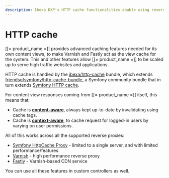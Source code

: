 ```yaml
---
description: Ibexa DXP's HTTP cache functionalities enable using reverse proxies: Symfony HttpCache Proxy, Varnish or Fastly.
---
```


# HTTP cache

[[= product_name =]] provides advanced caching features needed for its own content views,
to make Varnish and Fastly act as the view cache for the system.
This and other features allow [[= product_name =]] to be scaled up to serve high traffic websites and applications.

HTTP cache is handled by the [ibexa/http-cache](https://github.com/ibexa/http-cache) bundle,
which extends [friendsofsymfony/http-cache-bundle](https://foshttpcachebundle.readthedocs.io/en/2.8.0/),
a Symfony community bundle that in turn extends [Symfony HTTP cache](http://symfony.com/doc/5.1/http_cache.html).

For content view responses coming from [[= product_name =]] itself, this means that:

- Cache is **[content-aware](content_aware_cache.md)**, always kept up-to-date by invalidating using cache tags.
- Cache is **[context-aware](context_aware_cache.md)**, to cache request for logged-in users by varying on user permissions.

All of this works across all the supported reverse proxies:

- [Symfony HttpCache Proxy](reverse_proxy.md) - limited to a single server, and with limited performance/features
- [Varnish](https://varnish-cache.org/) - high performance reverse proxy
- [Fastly](https://www.fastly.com/) - Varnish-based CDN service

You can use all these features in custom controllers as well.
